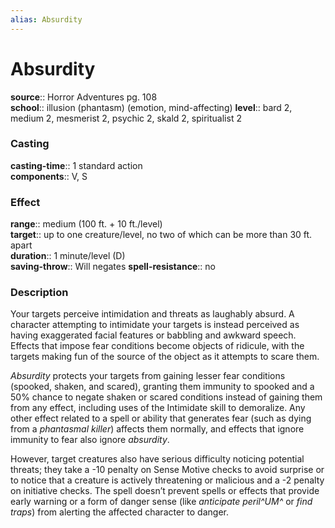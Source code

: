 ```yaml
---
alias: Absurdity
---
```


# Absurdity 

**source**:: Horror Adventures pg. 108  
**school**:: illusion (phantasm) (emotion, mind-affecting)
**level**:: bard 2, medium 2, mesmerist 2, psychic 2, skald 2, spiritualist 2

### Casting 

**casting-time**:: 1 standard action  
**components**:: V, S

### Effect 

**range**:: medium (100 ft. + 10 ft./level)  
**target**:: up to one creature/level, no two of which can be more than 30 ft. apart  
**duration**:: 1 minute/level (D)  
**saving-throw**:: Will negates
**spell-resistance**:: no

### Description 

Your targets perceive intimidation and threats as laughably absurd. A character attempting to intimidate your targets is instead perceived as having exaggerated facial features or babbling and awkward speech. Effects that impose fear conditions become objects of ridicule, with the targets making fun of the source of the object as it attempts to scare them.  
  
*Absurdity* protects your targets from gaining lesser fear conditions (spooked, shaken, and scared), granting them immunity to spooked and a 50% chance to negate shaken or scared conditions instead of gaining them from any effect, including uses of the Intimidate skill to demoralize. Any other effect related to a spell or ability that generates fear (such as dying from a *phantasmal killer*) affects them normally, and effects that ignore immunity to fear also ignore *absurdity*.  
  
However, target creatures also have serious difficulty noticing potential threats; they take a -10 penalty on Sense Motive checks to avoid surprise or to notice that a creature is actively threatening or malicious and a -2 penalty on initiative checks. The spell doesn’t prevent spells or effects that provide early warning or a form of danger sense (like *anticipate peril^UM^* or *find traps*) from alerting the affected character to danger.
